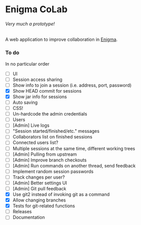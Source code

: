 # Enigma CoLab

###### Very much a prototype!

A web application to improve collaboration in [Enigma](https://github.com/QuiltMC/enigma).

### To do
In no particular order

- [ ] UI
- [ ] Session access sharing
- [ ] Show info to join a session (i.e. address, port, password)
- [x] Show HEAD commit for sessions
- [x] Show jar info for sessions
- [ ] Auto saving
- [ ] CSS!
- [ ] Un-hardcode the admin credentials
- [ ] Users
- [ ] [Admin] Live logs
- [ ] "Session started/finished/etc." messages
- [ ] Collaborators list on finished sessions
- [ ] Connected users list?
- [ ] Multiple sessions at the same time, different working trees
- [ ] [Admin] Pulling from upstream
- [ ] [Admin] Improve branch checkouts
- [ ] [Admin] Run commands on another thread, send feedback
- [ ] Implement random session passwords
- [ ] Track changes per user?
- [ ] [Admin] Better settings UI
- [ ] [Admin] Git pull feedback
- [x] Use git2 instead of invoking git as a command
- [x] Allow changing branches
- [x] Tests for git-related functions
- [ ] Releases
- [ ] Documentation
